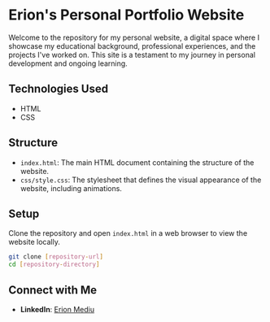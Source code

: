# Erion's Personal Portfolio Website

Welcome to the repository for my personal website, a digital space where I showcase my educational background, professional experiences, and the projects I've worked on. This site is a testament to my journey in personal development and ongoing learning.

## Technologies Used

- HTML
- CSS 

## Structure

- `index.html`: The main HTML document containing the structure of the website.
- `css/style.css`: The stylesheet that defines the visual appearance of the website, including animations.


## Setup

Clone the repository and open `index.html` in a web browser to view the website locally.

```bash
git clone [repository-url]
cd [repository-directory]
```

## Connect with Me
- **LinkedIn**: [Erion Mediu](https://www.linkedin.com/in/erion-mediu-ba865a17b/)

